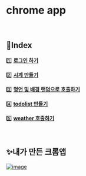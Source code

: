 # chrome app

<br>

## 📝Index

 1️⃣ **[로그인 하기](login.md)**
 
 2️⃣ **[시계 만들기](clock.md)**
 
 3️⃣ **[명언 및 배경 랜덤으로 호출하기](quotes_and_bg.md)**
 
 4️⃣ **[todolist 만들기](todolist.md)**

 5️⃣ **[weather 호출하기](weather.md)**
 
 <br>
 
 ## ✨내가 만든 크롬앱
 [![image](img/app.PNG)](https://ahn-sujin.github.io/projects/html/index.html)
